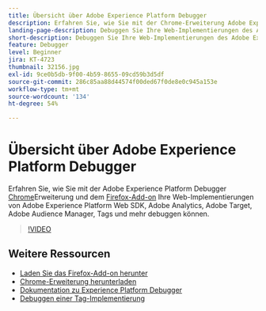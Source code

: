 ```yaml
---
title: Übersicht über Adobe Experience Platform Debugger
description: Erfahren Sie, wie Sie mit der Chrome-Erweiterung Adobe Experience Platform Debugger und dem Firefox-Add-on Ihre Web-Implementierungen des Adobe Experience Platform Web SDK sowie von Adobe Analytics, Adobe Target, Adobe Audience Manager, Tags und mehr debuggen können.
landing-page-description: Debuggen Sie Ihre Web-Implementierungen des Adobe Experience Platform Web SDK und von Experience Cloud-Programmen.
short-description: Debuggen Sie Ihre Web-Implementierungen des Adobe Experience Platform Web SDK und von Experience Cloud-Programmen.
feature: Debugger
level: Beginner
jira: KT-4723
thumbnail: 32156.jpg
exl-id: 9ce0b5db-9f00-4b59-8655-09cd59b3d5df
source-git-commit: 286c85aa88d44574f00ded67f0de8e0c945a153e
workflow-type: tm+mt
source-wordcount: '134'
ht-degree: 54%

---
```


# Übersicht über Adobe Experience Platform Debugger

Erfahren Sie, wie Sie mit der Adobe Experience Platform Debugger [Chrome](https://chrome.google.com/webstore/detail/adobe-experience-platform/bfnnokhpnncpkdmbokanobigaccjkpob)Erweiterung und dem [Firefox-Add-on](https://addons.mozilla.org/de/firefox/addon/adobe-experience-platform-dbg/) Ihre Web-Implementierungen von Adobe Experience Platform Web SDK, Adobe Analytics, Adobe Target, Adobe Audience Manager, Tags und mehr debuggen können.

>[!VIDEO](https://video.tv.adobe.com/v/32156?learn=on&enablevpops)

## Weitere Ressourcen

* [Laden Sie das Firefox-Add-on herunter](https://addons.mozilla.org/de/firefox/addon/adobe-experience-platform-dbg/)
* [Chrome-Erweiterung herunterladen](https://chrome.google.com/webstore/detail/adobe-experience-platform/bfnnokhpnncpkdmbokanobigaccjkpob)
* [Dokumentation zu Experience Platform Debugger](https://experienceleague.adobe.com/docs/debugger/using-v2/experience-cloud-debugger.html?lang=de)
* [Debuggen einer Tag-Implementierung](https://experienceleague.adobe.com/docs/experience-manager-learn/sites/integrations/experience-platform-launch/debug-launch-implementation.html?lang=de)
